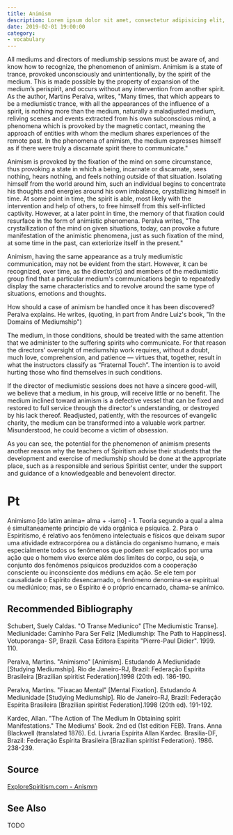 ```yaml
---
title: Animism
description: Lorem ipsum dolor sit amet, consectetur adipisicing elit, sed do eiusmod tempor incididunt ut labore et dolore magna aliqua.  TODO
date: 2019-02-01 19:00:00
category:
- vocabulary
---
```


All mediums and directors of mediumship sessions must be aware of, and know how to recognize, the phenomenon of animism.  Animism is a state of trance, provoked unconsciously and unintentionally, by the spirit of the medium.  This is made possible by the property of expansion of the medium’s perispirit, and occurs without any intervention from another spirit.  As the author, Martins Peralva, writes, "Many times, that which appears to be a mediumistic trance, with all the appearances of the influence of a spirit, is nothing more than the medium, naturally a maladjusted medium, reliving scenes and events extracted from his own subconscious mind, a phenomena which is provoked by the magnetic contact, meaning the approach of entities with whom the medium shares experiences of the remote past.  In the phenomena of animism, the medium expresses himself as if there were truly a discarnate spirit there to communicate."

Animism is provoked by the fixation of the mind on some circumstance, thus provoking a state in which a being, incarnate or discarnate, sees nothing, hears nothing, and feels nothing outside of that situation.  Isolating himself from the world around him, such an individual begins to concentrate his thoughts and energies around his own imbalance, crystallizing himself in time. At some point in time, the spirit is able, most likely with the intervention and help of others, to free himself from this self-inflicted captivity.  However, at a later point in time, the memory of that fixation could resurface in the form of animistic phenomena.  Peralva writes, "The crystallization of the mind on given situations, today, can provoke a future manifestation of the animistic phenomena, just as such fixation of the mind, at some time in the past, can exteriorize itself in the present."

 Animism, having the same appearance as a truly mediumistic communication, may not be evident from the start.  However, it can be recognized, over time, as the director(s) and members of the mediumistic group find that a particular medium's communications begin to repeatedly display the same characteristics and to revolve around the same type of situations, emotions and thoughts. 

How should a case of animism be handled once it has been discovered?  Peralva explains.  He writes, (quoting, in part from Andre Luiz's book, "In the Domains of Mediumship")

The medium, in those conditions, should be treated with the same attention that we administer to the suffering spirits who communicate.  For that reason the directors' oversight of mediumship work requires, without a doubt, much love, comprehension, and patience — virtues that, together, result in what the instructors classify as “Fraternal Touch”.  The intention is to avoid hurting those who find themselves in such conditions.

If the director of mediumistic sessions does not have a sincere good-will, we believe that a medium, in his group, will receive little or no benefit. The medium inclined toward animism is a defective vessel that can be fixed and restored to full service through the director's understanding, or destroyed by his lack thereof.  Readjusted, patiently, with the resources of evangelic charity, the medium can be transformed into a valuable work partner.  Misunderstood, he could become a victim of obsession.

As you can see, the potential for the phenomenon of animism presents another reason why the teachers of Spiritism advise their students that the development and exercise of mediumship should be done at the appropriate place, such as a responsible and serious Spiritist center, under the support and guidance of a knowledgeable and benevolent director.

# Pt
Animismo [do latim anima= alma + -ismo] - 1. Teoria segundo a qual a alma é simultaneamente princípio de vida orgânica e psíquica. 2. Para o Espiritismo, é relativo aos fenômeno intelectuais e físicos que deixam supor uma atividade extracorpórea ou a distância do organismo humano, e mais especialmente todos os fenômenos que podem ser explicados por uma ação que o homem vivo exerce além dos limites do corpo, ou seja, o conjunto dos fenômenos psíquicos produzidos com a cooperação consciente ou inconsciente dos médiuns em ação. Se ele tem por causalidade o Espírito desencarnado, o fenômeno denomina-se espiritual ou mediúnico; mas, se o Espírito é o próprio encarnado, chama-se anímico.


## Recommended Bibliography
Schubert, Suely Caldas. "O Transe Mediunico" [The Mediumistic Transe]. Mediunidade: Caminho Para Ser Feliz [Mediumship: The Path to Happiness]. Votuporanga- SP, Brazil. Casa Editora Espírita "Pierre-Paul Didier". 1999. 110.  

Peralva, Martins. "Animismo" [Animism]. Estudando A Mediunidade [Studying Mediumship]. Rio de Janeiro-RJ, Brazil: Federação Espírita Brasileira [Brazilian spiritist Federation].1998 (20th ed). 186-190.

Peralva, Martins. "Fixacao Mental" [Mental Fixation]. Estudando A Mediunidade [Studying Mediumship]. Rio de Janeiro-RJ, Brazil: Federação Espírita Brasileira [Brazilian spiritist Federation].1998 (20th ed). 191-192.

Kardec, Allan. "The Action of The Medium In Obtaining spirit Manifestations." The Mediums' Book. 2nd ed (1st edition FEB). Trans. Anna Blackwell (translated 1876). Ed. Livraria Espírita Allan Kardec. Brasilia-DF, Brazil:  Federação Espírita Brasileira [Brazilian spiritist Federation}. 1986. 238-239.


## Source
[ExploreSpiritism.com - Anismm](//www.explorespiritism.com/Science_Mediumship_Animism_Definition.htm)

## See Also

TODO
